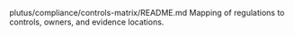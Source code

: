 plutus/compliance/controls-matrix/README.md
Mapping of regulations to controls, owners, and evidence locations.
